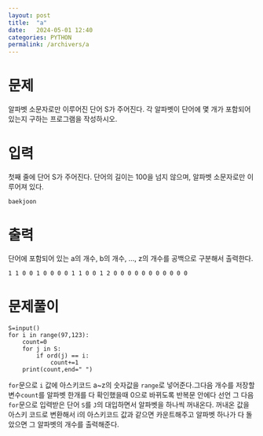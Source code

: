 ```yaml
---
layout: post
title:  "a"
date:   2024-05-01 12:40
categories: PYTHON
permalink: /archivers/a
---
```


[문제]:https://www.acmicpc.net/problem/10808

# 문제
알파벳 소문자로만 이루어진 단어 S가 주어진다. 각 알파벳이 단어에 몇 개가 포함되어 있는지 구하는 프로그램을 작성하시오.

# 입력
첫째 줄에 단어 S가 주어진다. 단어의 길이는 100을 넘지 않으며, 알파벳 소문자로만 이루어져 있다.
```
baekjoon
```
# 출력
단어에 포함되어 있는 a의 개수, b의 개수, …, z의 개수를 공백으로 구분해서 출력한다.

```
1 1 0 0 1 0 0 0 0 1 1 0 0 1 2 0 0 0 0 0 0 0 0 0 0 0
```

# 문제풀이

```
S=input()
for i in range(97,123):
    count=0
    for j in S:
        if ord(j) == i:
            count+=1
    print(count,end=" ")
```

`for`문으로 `i` 값에 아스키코드 a~z의 숫자값을 `range`로 넣어준다.그다음 
개수를 저장할 변수`count`를 알파벳 한개를 다 확인했을때 0으로 바뀌도록 반복문 안에다 선언
그 다음 `for`문으로 입력받은 단어 `S`를 `J`의 대입하면서 알파벳을 하나씩 꺼내온다.
꺼내온 값을 아스키 코드로 변환해서 i의 아스키코드 값과 같으면 카운트해주고
알파벳 하나가 다 돌았으면 그 알파벳의 개수를 출력해준다.
